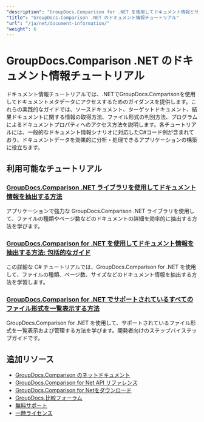 ```yaml
---
"description": "GroupDocs.Comparison for .NET を使用してドキュメント情報とサポートされている形式を取得するための完全なチュートリアル。"
"title": "GroupDocs.Comparison .NET のドキュメント情報チュートリアル"
"url": "/ja/net/document-information/"
"weight": 6
---
```


# GroupDocs.Comparison .NET のドキュメント情報チュートリアル

ドキュメント情報チュートリアルでは、.NETでGroupDocs.Comparisonを使用してドキュメントメタデータにアクセスするためのガイダンスを提供します。これらの実践的なガイドでは、ソースドキュメント、ターゲットドキュメント、結果ドキュメントに関する情報の取得方法、ファイル形式の判別方法、プログラムによるドキュメントプロパティへのアクセス方法を説明します。各チュートリアルには、一般的なドキュメント情報シナリオに対応したC#コード例が含まれており、ドキュメントデータを効果的に分析・処理できるアプリケーションの構築に役立ちます。

## 利用可能なチュートリアル

### [GroupDocs.Comparison .NET ライブラリを使用してドキュメント情報を抽出する方法](./extract-info-groupdocs-comparison-dotnet/)
アプリケーションで強力な GroupDocs.Comparison .NET ライブラリを使用して、ファイルの種類やページ数などのドキュメントの詳細を効率的に抽出する方法を学びます。

### [GroupDocs.Comparison for .NET を使用してドキュメント情報を抽出する方法: 包括的なガイド](./extract-document-info-groupdocs-comparison-net/)
この詳細な C# チュートリアルでは、GroupDocs.Comparison for .NET を使用して、ファイルの種類、ページ数、サイズなどのドキュメント情報を抽出する方法を学習します。

### [GroupDocs.Comparison for .NET でサポートされているすべてのファイル形式を一覧表示する方法](./mastering-groupdocs-comparison-list-supported-formats/)
GroupDocs.Comparison for .NET を使用して、サポートされているファイル形式を一覧表示および管理する方法を学びます。開発者向けのステップバイステップガイドです。

## 追加リソース

- [GroupDocs.Comparison のネットドキュメント](https://docs.groupdocs.com/comparison/net/)
- [GroupDocs.Comparison for Net API リファレンス](https://reference.groupdocs.com/comparison/net/)
- [GroupDocs.Comparison for Netをダウンロード](https://releases.groupdocs.com/comparison/net/)
- [GroupDocs.比較フォーラム](https://forum.groupdocs.com/c/comparison)
- [無料サポート](https://forum.groupdocs.com/)
- [一時ライセンス](https://purchase.groupdocs.com/temporary-license/)